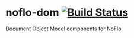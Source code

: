 # noflo-dom [![Build Status](https://secure.travis-ci.org/bergie/noflo-dom.png?branch=master)](http://travis-ci.org/bergie/noflo-dom)

Document Object Model components for NoFlo
